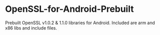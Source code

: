 OpenSSL-for-Android-Prebuilt
=====
Prebuilt OpenSSL v1.0.2 & 1.1.0 libraries for Android. Included are arm and x86 libs and include files.
